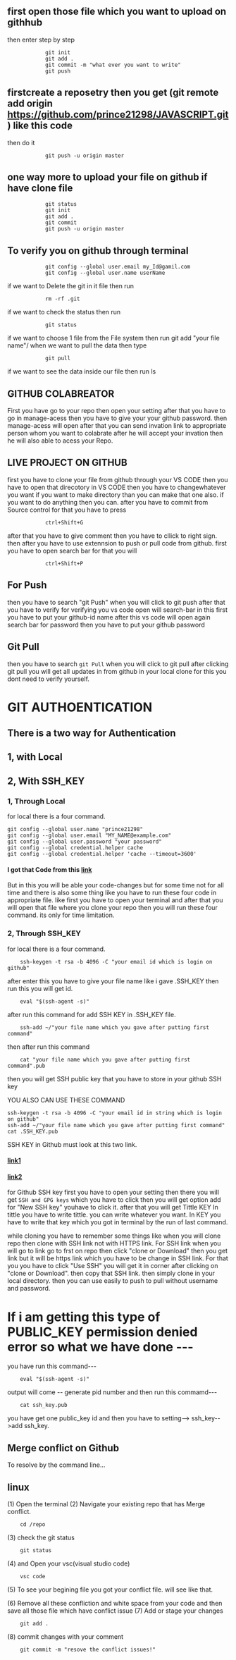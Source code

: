 ## first open those file which you want to upload on githhub
then enter step by step

                git init
                git add .
                git commit -m "what ever you want to write"
                git push
## firstcreate a reposetry then you get (git remote add origin https://github.com/prince21298/JAVASCRIPT.git) like this code 
then do it

                git push -u origin master

## one way more to upload your file on github if have clone file

                git status
                git init
                git add .
                git commit
                git push -u origin master

## To  verify you on github through terminal

                git config --global user.email my_Id@gamil.com
                git config --global user.name userName



if we want to Delete the git in it file then run 

                rm -rf .git
if we want to check the status then run

                git status
if we want to choose 1 file from the File system then run 
                git add "your file name"/
when we want to pull the data then type

                git pull
if we want to see the data inside our file then run
                ls


## GITHUB COLABREATOR
First you have go to your repo then open your setting after that you have to go in manage-acess then you have to give your
your github password. then manage-acess will open after that you can send invation link to appropriate person whom you want 
to colabrate after he will accept your invation then he will also able to acess your Repo.


## LIVE PROJECT ON GITHUB
first you have to clone your file from github through your VS CODE
then you have to open that direcotory in VS CODE then you have to changewhatever you want if you want to make directory than
you can make that  one also. if you want to do anything then you can.
after you have to commit from Source control for that you have to press 

                ctrl+Shift+G
after that you have to give comment then you have to cllick to right sign.
then after you have to use extennsion to push or pull code from github.
first you have to open search bar for that you will 

                ctrl+Shift+P

## For Push
then you have to search "git Push" when you will click to git push after that you have to verify
for verifying you vs code open will search-bar in this first you have to put your github-id name
after this vs code will open again search bar for password then you have to put your github password


## Git Pull
then you have to search `git Pull` when you will click to git pull 
after clicking git pull you will get all updates in from github in your local clone for this you dont need to verify yourself.


# GIT AUTHOENTICATION
## There is a two way for Authentication
## 1, with Local
## 2, With SSH_KEY


### 1, Through Local 
for local there is a four command.
    
    git config --global user.name "prince21298"
    git config --global user.email "MY_NAME@example.com"
    git config --global user.password "your password"
    git config --global credential.helper cache
    git config --global credential.helper 'cache --timeout=3600'

#### I got that Code from this [link](https://help.github.com/en/github/using-git/caching-your-github-password-in-git#platform-linux)

But in this you will be able your code-changes but for some time not for all time and there is also some thing like you have
to run these four code in appropriate file.
like first you have to open your terminal and after that you will open that file where you clone your repo then you will run 
these four command.
its only for time limitation.

### 2,  Through SSH_KEY
for local there is a four command.

        ssh-keygen -t rsa -b 4096 -C "your email id which is login on github"
after enter this you have to give your file name like i gave .SSH_KEY
then run this you will get id.

        eval "$(ssh-agent -s)"
after run this command for add SSH KEY in .SSH_KEY file.

        ssh-add ~/"your file name which you gave after putting first command"
then after run this command

        cat "your file name which you gave after putting first command".pub
then you will get SSH public key that you have to store in your github SSH key



YOU ALSO CAN USE THESE COMMAND

    ssh-keygen -t rsa -b 4096 -C "your email id in string which is login on github"
    ssh-add ~/"your file name which you gave after putting first command"
    cat .SSH_KEY.pub



SSH KEY in Github
must look at this two link.
#### [link1](https://help.github.com/en/github/authenticating-to-github/generating-a-new-ssh-key-and-adding-it-to-the-ssh-agent)
#### [link2](https://zzpanqing.github.io/2017/02/28/github-push-without-username-and-password.html)

for Github SSH key first you have to open your setting then there you will get `SSH and GPG keys` which you have to click
then you will get option add for "New SSH key" youhave to click it.
after that you will get
Tittle
KEY
In tittle you have to write tittle. you can write whatever you want.
In KEY you have to write that key which you got in terminal by the run of last command.

while cloning you have to remember some things
like 
when you will clone repo then clone with SSH link not with HTTPS link.
For SSH link when you will go to link go to frst on repo then click "clone or Download" then you get link but it will be 
https link which you have to be change in SSH link. For that you you have to click "Use SSH" you will get it in corner after
clicking on "clone or Download". then copy that SSH link.
then simply clone in your local directory.
then you can use easily
to push 
to pull
without username and password.


# If i am getting this type of PUBLIC_KEY permission denied error so what we have done ---
you have run this command---

        eval "$(ssh-agent -s)" 

output will come -- generate pid number
and then run this commamd---

        cat ssh_key.pub

you have get one public_key id and then you have to setting--> ssh_key-->add ssh_key.


## Merge conflict on Github
To resolve by the command line...

## linux
(1) Open the terminal
(2) Navigate your existing repo that has Merge conflict.

        cd /repo
(3) check the git status

        git status
(4) and Open your vsc(visual studio code)

        vsc code
(5) To see your begining file you got your conflict file. will see like that.
       


(6) Remove all these confliction and white space from your code and then save all those file which have conflict issue
(7) Add or stage your changes

        git add .
(8) commit changes with your comment

        git commit -m "resove the conflict issues!"
